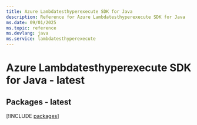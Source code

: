 ```yaml
---
title: Azure Lambdatesthyperexecute SDK for Java
description: Reference for Azure Lambdatesthyperexecute SDK for Java
ms.date: 09/01/2025
ms.topic: reference
ms.devlang: java
ms.service: lambdatesthyperexecute
---
```

# Azure Lambdatesthyperexecute SDK for Java - latest
## Packages - latest
[!INCLUDE [packages](lambdatesthyperexecute-index.md)]